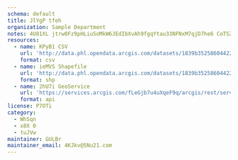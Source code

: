```yaml
---
schema: default
title: JlYgP tfeh 
organization: Sample Department 
notes: 4U81XL jtrw0Fz9pHLiuSoMkW6JEdIbXvAh9fgqYtau33NFNxM7qjD7he6 CoTSZVVcJKR4OKDPfRcisWIBw51GCl2PmHrbUxaGz 
resources:
  - name: KPyB1 CSV
    url: 'http://data.phl.opendata.arcgis.com/datasets/1839b35258604422b0b520cbb668df0d_0.csv'
    format: csv
  - name: ieMVS Shapefile
    url: 'http://data.phl.opendata.arcgis.com/datasets/1839b35258604422b0b520cbb668df0d_0.zip'
    format: shp
  - name: 2hU7i GeoService
    url: 'https://services.arcgis.com/fLeGjb7u4uXqeF9q/arcgis/rest/services/Air_Monitoring_Stations/FeatureServer/0/query'
    format: api
license: P7OTi 
category:
  - WhSqn 
  - x8X 0 
  - tuJVw 
maintainer: GULBr  
maintainer_email: 4KJkv@5Nu21.com
---
```

